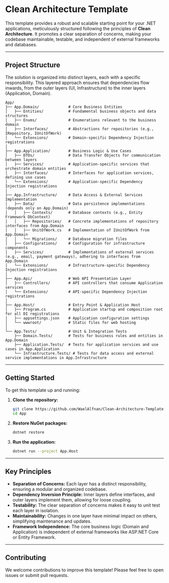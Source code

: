 # Clean Architecture Template

This template provides a robust and scalable starting point for your .NET applications, meticulously structured following the principles of **Clean Architecture**. It promotes a clear separation of concerns, making your codebase maintainable, testable, and independent of external frameworks and databases.

---

## Project Structure

The solution is organized into distinct layers, each with a specific responsibility. This layered approach ensures that dependencies flow inwards, from the outer layers (UI, Infrastructure) to the inner layers (Application, Domain).

```
App/
├── App.Domain/             # Core Business Entities
│   ├── Entities/           # Fundamental business objects and data structures
│   ├── Enums/              # Enumerations relevant to the business domain
│   ├── Interfaces/         # Abstractions for repositories (e.g., IRepository, IUnitOfWork)
│   └── Extensions/         # Domain-specific Dependency Injection registrations
│
├── App.Application/        # Business Logic & Use Cases
│   ├── DTOs/               # Data Transfer Objects for communication between layers
│   ├── Services/           # Application-specific services that orchestrate domain entities
│   ├── Interfaces/         # Interfaces for application services, defining use cases
│   └── Extensions/         # Application-specific Dependency Injection registrations
│
├── App.Infrastructure/     # Data Access & External Services Implementation
│   ├── Data/               # Data persistence implementations (depends only on App.Domain)
│   │   ├── Contexts/       # Database contexts (e.g., Entity Framework DbContext)
│   │   ├── Repositories/   # Concrete implementations of repository interfaces from App.Domain
│   │   ├── UnitOfWork.cs   # Implementation of IUnitOfWork from App.Domain
│   │   └── Migrations/     # Database migration files
│   ├── Configurations/     # Configuration for infrastructure components
│   ├── Services/           # Implementations of external services (e.g., email, payment gateways), adhering to interfaces from App.Domain
│   └── Extensions/         # Infrastructure-specific Dependency Injection registrations
│
├── App.Api/                # Web API Presentation Layer
│   ├── Controllers/        # API controllers that consume Application services
│   └── Extensions/         # API-specific Dependency Injection registrations
│
├── App.Host/               # Entry Point & Application Host
│   ├── Program.cs          # Application startup and composition root for all DI registrations
│   ├── appsettings.json    # Application configuration settings
│   └── wwwroot/            # Static files for web hosting
│
└── App.Tests/              # Unit & Integration Tests
    ├── Domain.Tests/       # Tests for business rules and entities in App.Domain
    ├── Application.Tests/  # Tests for application services and use cases in App.Application
    └── Infrastructure.Tests/ # Tests for data access and external service implementations in App.Infrastructure
```

---

## Getting Started

To get this template up and running:

1.  **Clone the repository:**
    ```bash
    git clone https://github.com/WaelAlfnan/Clean-Architecture-Template
    cd App
    ```
2.  **Restore NuGet packages:**
    ```bash
    dotnet restore
    ```
3.  **Run the application:**
    ```bash
    dotnet run --project App.Host
    ```

---

## Key Principles

* **Separation of Concerns:** Each layer has a distinct responsibility, ensuring a modular and organized codebase.
* **Dependency Inversion Principle:** Inner layers define interfaces, and outer layers implement them, allowing for loose coupling.
* **Testability:** The clear separation of concerns makes it easy to unit test each layer in isolation.
* **Maintainability:** Changes in one layer have minimal impact on others, simplifying maintenance and updates.
* **Framework Independence:** The core business logic (Domain and Application) is independent of external frameworks like ASP.NET Core or Entity Framework.

---

## Contributing

We welcome contributions to improve this template! Please feel free to open issues or submit pull requests.
